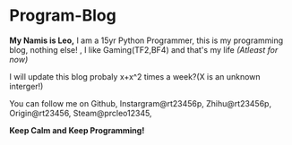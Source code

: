 # Program-Blog




**My Namis is Leo,**
I am a 15yr Python Programmer, this is my programming blog, nothing else! , I like Gaming(TF2,BF4) and that's my life *(Atleast for now)*



I will update this blog probaly x+x^2 times a week?(X is an unknown interger!)




You can follow me on Github, Instargram@rt23456p, Zhihu@rt23456p, Origin@rt23456, Steam@prcleo12345,

**Keep Calm and Keep Programming!**
